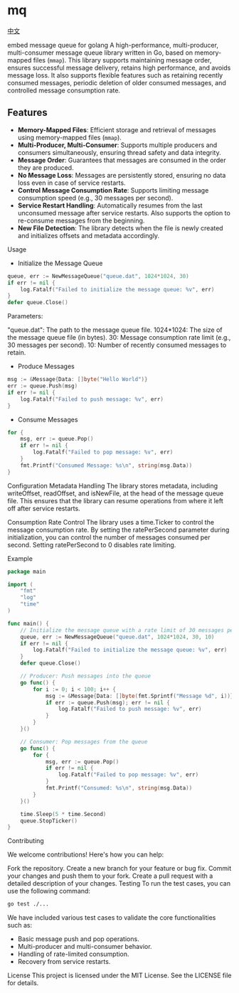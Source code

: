 
# mq

[中文](README_CN.md)

embed message queue for golang A high-performance, multi-producer, multi-consumer message queue library written in Go, based on memory-mapped files (`mmap`). This library supports maintaining message order, ensures successful message delivery, retains high performance, and avoids message loss. It also supports flexible features such as retaining recently consumed messages, periodic deletion of older consumed messages, and controlled message consumption rate.

## Features

- **Memory-Mapped Files**: Efficient storage and retrieval of messages using memory-mapped files (`mmap`).
- **Multi-Producer, Multi-Consumer**: Supports multiple producers and consumers simultaneously, ensuring thread safety and data integrity.
- **Message Order**: Guarantees that messages are consumed in the order they are produced.
- **No Message Loss**: Messages are persistently stored, ensuring no data loss even in case of service restarts.
- **Control Message Consumption Rate**: Supports limiting message consumption speed (e.g., 30 messages per second).
- **Service Restart Handling**: Automatically resumes from the last unconsumed message after service restarts. Also supports the option to re-consume messages from the beginning.
- **New File Detection**: The library detects when the file is newly created and initializes offsets and metadata accordingly.

Usage

- Initialize the Message Queue

```go
queue, err := NewMessageQueue("queue.dat", 1024*1024, 30)
if err != nil {
    log.Fatalf("Failed to initialize the message queue: %v", err)
}
defer queue.Close()
```

Parameters:

"queue.dat": The path to the message queue file.
1024*1024: The size of the message queue file (in bytes).
30: Message consumption rate limit (e.g., 30 messages per second).
10: Number of recently consumed messages to retain.

- Produce Messages

```go
msg := &Message{Data: []byte("Hello World")}
err := queue.Push(msg)
if err != nil {
    log.Fatalf("Failed to push message: %v", err)
}
```

- Consume Messages

```go
for {
    msg, err := queue.Pop()
    if err != nil {
        log.Fatalf("Failed to pop message: %v", err)
    }
    fmt.Printf("Consumed Message: %s\n", string(msg.Data))
}
```

Configuration
Metadata Handling
The library stores metadata, including writeOffset, readOffset, and isNewFile, at the head of the message queue file. This ensures that the library can resume operations from where it left off after service restarts.

Consumption Rate Control
The library uses a time.Ticker to control the message consumption rate. By setting the ratePerSecond parameter during initialization, you can control the number of messages consumed per second. Setting ratePerSecond to 0 disables rate limiting.

Example

```go
package main

import (
    "fmt"
    "log"
    "time"
)

func main() {
    // Initialize the message queue with a rate limit of 30 messages per second and retain 10 consumed messages.
    queue, err := NewMessageQueue("queue.dat", 1024*1024, 30, 10)
    if err != nil {
        log.Fatalf("Failed to initialize the message queue: %v", err)
    }
    defer queue.Close()

    // Producer: Push messages into the queue
    go func() {
        for i := 0; i < 100; i++ {
            msg := &Message{Data: []byte(fmt.Sprintf("Message %d", i))}
            if err := queue.Push(msg); err != nil {
                log.Fatalf("Failed to push message: %v", err)
            }
        }
    }()

    // Consumer: Pop messages from the queue
    go func() {
        for {
            msg, err := queue.Pop()
            if err != nil {
                log.Fatalf("Failed to pop message: %v", err)
            }
            fmt.Printf("Consumed: %s\n", string(msg.Data))
        }
    }()

    time.Sleep(5 * time.Second)
    queue.StopTicker()
}
```

Contributing

We welcome contributions! Here's how you can help:

Fork the repository.
Create a new branch for your feature or bug fix.
Commit your changes and push them to your fork.
Create a pull request with a detailed description of your changes.
Testing
To run the test cases, you can use the following command:

```bash
go test ./...
```

We have included various test cases to validate the core functionalities such as:

- Basic message push and pop operations.
- Multi-producer and multi-consumer behavior.
- Handling of rate-limited consumption.
- Recovery from service restarts.

License
This project is licensed under the MIT License. See the LICENSE file for details.
